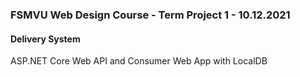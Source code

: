 ### FSMVU Web Design Course - Term Project 1 - 10.12.2021
#### Delivery System
ASP.NET Core Web API and Consumer Web App with LocalDB
